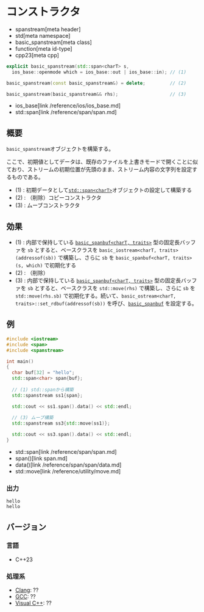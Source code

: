 # コンストラクタ
* spanstream[meta header]
* std[meta namespace]
* basic_spanstream[meta class]
* function[meta id-type]
* cpp23[meta cpp]

```cpp
explicit basic_spanstream(std::span<charT> s,
  ios_base::openmode which = ios_base::out | ios_base::in); // (1)

basic_spanstream(const basic_spanstream&) = delete;         // (2)

basic_spanstream(basic_spanstream&& rhs);                   // (3)
```
* ios_base[link /reference/ios/ios_base.md]
* std::span[link /reference/span/span.md]

## 概要
`basic_spanstream`オブジェクトを構築する。

ここで、初期値としてデータは、既存のファイルを上書きモードで開くことに似ており、ストリームの初期位置が先頭のまま、ストリーム内容の文字列を設定するものである。

- (1) : 初期データとして[`std::span<charT>`](/reference/span/span.md)オブジェクトの設定して構築する
- (2) : （削除）コピーコンストラクタ
- (3) : ムーブコンストラクタ

## 効果
- (1) : 内部で保持している [`basic_spanbuf<charT, traits>`](/reference/spanstream/basic_spanbuf.md) 型の固定長バッファを `sb` とすると、ベースクラスを `basic_iostream<charT, traits>(addressof(sb))` で構築し、さらに `sb` を `basic_spanbuf<charT, traits>(s, which)` で初期化する
- (2) : （削除）
- (3) : 内部で保持している [`basic_spanbuf<charT, traits>`](/reference/spanstream/basic_spanbuf.md) 型の固定長バッファを `sb` とすると、ベースクラスを `std::move(rhs)` で構築し、さらに `sb` を `std::move(rhs.sb)` で初期化する。続いて、`basic_ostream<charT, traits>::set_rdbuf(addressof(sb))` を呼び、[`basic_spanbuf`](/reference/spanstream/basic_spanbuf.md) を設定する。


## 例
```cpp example
#include <iostream>
#include <span>
#include <spanstream>

int main()
{
  char buf[32] = "hello";
  std::span<char> span{buf};
  
  // (1) std::spanから構築
  std::spanstream ss1{span};

  std::cout << ss1.span().data() << std::endl;
  
  // (3) ムーブ構築
  std::spanstream ss3{std::move(ss1)};

  std::cout << ss3.span().data() << std::endl;
}
```
* std::span<char>[link /reference/span/span.md]
* span()[link span.md]
* data()[link /reference/span/span/data.md]
* std::move[link /reference/utility/move.md]

### 出力
```
hello
hello
```


## バージョン
### 言語
- C++23

### 処理系
- [Clang](/implementation.md#clang): ??
- [GCC](/implementation.md#gcc): ??
- [Visual C++](/implementation.md#visual_cpp): ??
